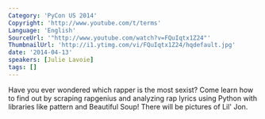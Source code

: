 ```yaml
---
Category: 'PyCon US 2014'
Copyright: 'http://www.youtube.com/t/terms'
Language: 'English'
SourceUrl: '"http://www.youtube.com/watch?v=FQuIqtx1Z24"'
ThumbnailUrl: 'http://i1.ytimg.com/vi/FQuIqtx1Z24/hqdefault.jpg'
date: '2014-04-13'
speakers: [Julie Lavoie]
tags: []
---
```

Have you ever wondered which rapper is the most sexist? Come learn how to find out by scraping rapgenius and analyzing rap lyrics using Python with libraries like pattern and Beautiful Soup! There will be pictures of Lil' Jon.